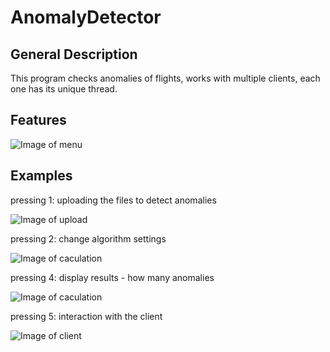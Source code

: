 # AnomalyDetector

## General Description
This program checks anomalies of flights, works with multiple clients, each one has its unique thread.
 
## Features

![Image of menu](https://i.gyazo.com/db86119fe5909d95b3b02876142b65c1.png)

## Examples 

pressing 1: uploading the files to detect anomalies 

![Image of upload](https://i.gyazo.com/3525598a019f01db3fd1cb93df6cc13e.png)

pressing 2: change algorithm settings 

![Image of caculation](https://i.gyazo.com/22ab5589750d1675ba9f5990466fa152.png)

pressing 4: display results - how many anomalies

![Image of caculation](https://i.gyazo.com/65a1bcd530282d8d9a523dd5272eadcd.png)

pressing 5: interaction with the client

![Image of client](https://i.gyazo.com/01c8afb67abea43e4b2a167fa9d08668.png)
